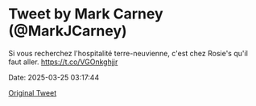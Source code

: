 # Tweet by Mark Carney (@MarkJCarney)

Si vous recherchez l'hospitalité terre-neuvienne, c'est chez Rosie's qu'il faut aller. https://t.co/VGOnkghjjr

Date: 2025-03-25 03:17:44

[Original Tweet](https://x.com/MarkJCarney/status/1904372099587695084)
